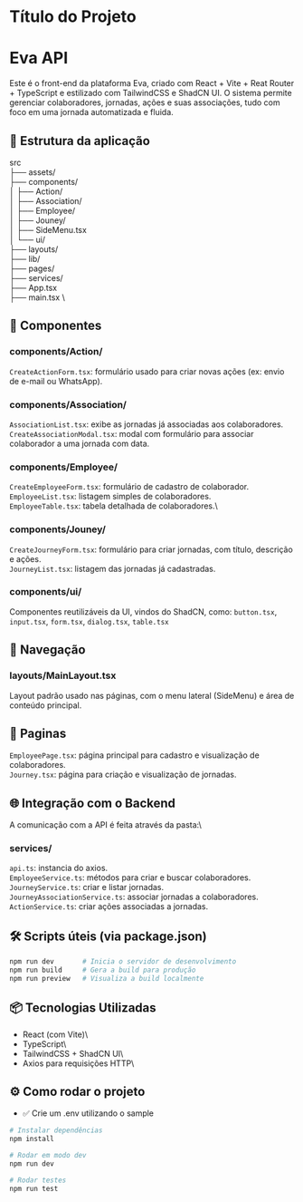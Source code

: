 # Título do Projeto

# Eva API

Este é o front-end da plataforma Eva, criado com React + Vite + Reat Router + TypeScript e estilizado com TailwindCSS e ShadCN UI.
O sistema permite gerenciar colaboradores, jornadas, ações e suas associações, tudo com foco em uma jornada automatizada e fluida.

## 📁 Estrutura da aplicação

src\
├── assets/ \
├── components/ \
│ ├── Action/ \
│ ├── Association/ \
│ ├── Employee/ \
│ ├── Jouney/ \
│ ├── SideMenu.tsx \
│ └── ui/ \
├── layouts/ \
├── lib/ \
├── pages/ \
├── services/ \
├── App.tsx \
├── main.tsx \

## 🧩 Componentes

### components/Action/

`CreateActionForm.tsx`: formulário usado para criar novas ações (ex: envio de e-mail ou WhatsApp).

### components/Association/

`AssociationList.tsx`: exibe as jornadas já associadas aos colaboradores.\
`CreateAssociationModal.tsx`: modal com formulário para associar colaborador a uma jornada com data.

### components/Employee/

`CreateEmployeeForm.tsx`: formulário de cadastro de colaborador.\
`EmployeeList.tsx`: listagem simples de colaboradores.\
`EmployeeTable.tsx`: tabela detalhada de colaboradores.\

### components/Jouney/

`CreateJourneyForm.tsx`: formulário para criar jornadas, com título, descrição e ações.\
`JourneyList.tsx`: listagem das jornadas já cadastradas.

### components/ui/

Componentes reutilizáveis da UI, vindos do ShadCN, como:
`button.tsx`, `input.tsx`, `form.tsx`, `dialog.tsx`, `table.tsx`

## 🧭 Navegação

### layouts/MainLayout.tsx

Layout padrão usado nas páginas, com o menu lateral (SideMenu) e área de conteúdo principal.

## 🧭 Paginas

`EmployeePage.tsx`: página principal para cadastro e visualização de colaboradores.\
`Journey.tsx`: página para criação e visualização de jornadas.

## 🌐 Integração com o Backend

A comunicação com a API é feita através da pasta:\

### services/

`api.ts`: instancia do axios.\
`EmployeeService.ts`: métodos para criar e buscar colaboradores.\
`JourneyService.ts`: criar e listar jornadas.\
`JourneyAssociationService.ts`: associar jornadas a colaboradores.\
`ActionService.ts`: criar ações associadas a jornadas.

## 🛠️ Scripts úteis (via package.json)

```bash
npm run dev       # Inicia o servidor de desenvolvimento
npm run build     # Gera a build para produção
npm run preview   # Visualiza a build localmente
```

## 📦 Tecnologias Utilizadas

- React (com Vite)\
- TypeScript\
- TailwindCSS + ShadCN UI\
- Axios para requisições HTTP\

## ⚙️ Como rodar o projeto

- ✅ Crie um .env utilizando o sample

```bash
# Instalar dependências
npm install

# Rodar em modo dev
npm run dev

# Rodar testes
npm run test
```
